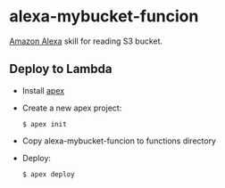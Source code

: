 # alexa-mybucket-funcion

[Amazon Alexa](https://developer.amazon.com/alexa) skill for reading S3 bucket.

## Deploy to Lambda

* Install [apex](https://github.com/apex/apex)
* Create a new apex project:

  ```
  $ apex init
  ```

* Copy alexa-mybucket-funcion to functions directory
* Deploy:

  ```
  $ apex deploy
  ```
